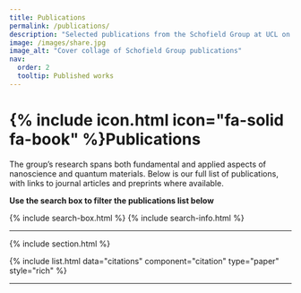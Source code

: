 ```yaml
---
title: Publications
permalink: /publications/
description: "Selected publications from the Schofield Group at UCL on atomic-scale quantum nanoscience, STM imaging, ARPES studies, and theory of defects and dopants in semiconductors."
image: /images/share.jpg
image_alt: "Cover collage of Schofield Group publications"
nav:
  order: 2
  tooltip: Published works
---
```



# {% include icon.html icon="fa-solid fa-book" %}Publications

The group’s research spans both fundamental and applied aspects of nanoscience and quantum materials. Below is our full list of publications, with links to journal articles and preprints where available. 

**Use the search box to filter the publications list below**

{% include search-box.html %}
{% include search-info.html %}

---

<!-- ## Highlighted

{% include citation.html lookup="doi:10.1021/acs.nanolett.5c02675" style="rich" %}
{% include citation.html lookup="doi:10.1038/s41467-024-44790-6" style="rich" %}
{% include citation.html lookup="doi:10.1002/adma.202312282" style="rich" %}
{% include citation.html lookup="doi:10.1002/advs.202302101" style="rich" %}
{% include citation.html lookup="doi:10.1002/anie.202213982" style="rich" %}
{% include citation.html lookup="doi:10.1021/acs.nanolett.1c00677" style="rich" %}
{% include citation.html lookup="doi:10.1038/ncomms2679" style="rich" %}
{% include citation.html lookup="doi:10.1103/PhysRevLett.91.136104" style="rich" %} -->

{% include section.html %}

<!-- ## All -->

{% include list.html data="citations" component="citation" type="paper" style="rich" %}

---

